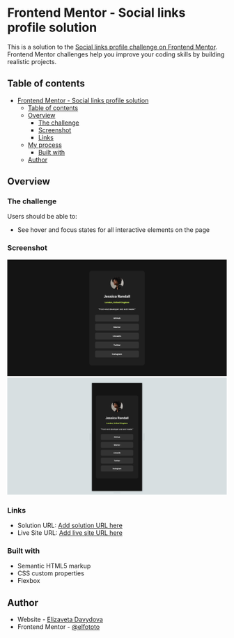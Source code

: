 # Frontend Mentor - Social links profile solution

This is a solution to the [Social links profile challenge on Frontend Mentor](https://www.frontendmentor.io/challenges/social-links-profile-UG32l9m6dQ). Frontend Mentor challenges help you improve your coding skills by building realistic projects. 

## Table of contents

- [Frontend Mentor - Social links profile solution](#frontend-mentor---social-links-profile-solution)
  - [Table of contents](#table-of-contents)
  - [Overview](#overview)
    - [The challenge](#the-challenge)
    - [Screenshot](#screenshot)
    - [Links](#links)
  - [My process](#my-process)
    - [Built with](#built-with)
  - [Author](#author)

## Overview

### The challenge

Users should be able to:

- See hover and focus states for all interactive elements on the page

### Screenshot

![](./images/1440-screen-Social-links-profile.png)
![](./images/375-screen-Social-links-profile.png)

### Links

- Solution URL: [Add solution URL here](https://github.com/elfototo/Social-links-profile-Challenge)
- Live Site URL: [Add live site URL here](https://elfototo.github.io/Social-links-profile-Challenge/)


### Built with

- Semantic HTML5 markup
- CSS custom properties
- Flexbox

## Author

- Website - [Elizaveta Davydova](https://portfolio-davydova-elizaveta.netlify.app)
- Frontend Mentor - [@elfototo](https://www.frontendmentor.io/profile/yourusername)